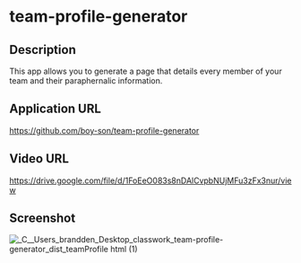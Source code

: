 # team-profile-generator

## Description
This app allows you to generate a page that details every member of your team and their paraphernalic information.

## Application URL
https://github.com/boy-son/team-profile-generator

## Video URL 
https://drive.google.com/file/d/1FoEeO083s8nDAlCvpbNUjMFu3zFx3nur/view

## Screenshot

![_C__Users_brandden_Desktop_classwork_team-profile-generator_dist_teamProfile html (1)](https://user-images.githubusercontent.com/59755443/222920784-b71de84b-81b9-4b8d-9fcc-b3e8a2ec6e8a.png)
